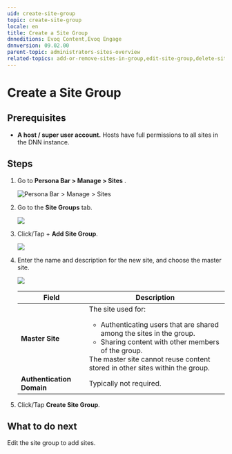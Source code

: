 ```yaml
---
uid: create-site-group
topic: create-site-group
locale: en
title: Create a Site Group
dnneditions: Evoq Content,Evoq Engage
dnnversion: 09.02.00
parent-topic: administrators-sites-overview
related-topics: add-or-remove-sites-in-group,edit-site-group,delete-site-group
---
```


# Create a Site Group

## Prerequisites

*   **A host / super user account.** Hosts have full permissions to all sites in the DNN instance.

## Steps

1.  Go to **Persona Bar \> Manage \> Sites** .
    
    ![Persona Bar > Manage > Sites](/images/scr-pbar-host-Manage-E91.png)
    
2.  Go to the **Site Groups** tab.
    
      
    
    ![](/images/scr-Sites-SiteGroupsTab-E90.png)
    
      
    
3.  Click/Tap \+ **Add Site Group**.
    
      
    
    ![](/images/scr-Sites-SiteGroups-AddSiteGroup-E90.png)
    
      
    
4.  Enter the name and description for the new site, and choose the master site.
    
      
    
    ![](/images/scr-AddNewSiteGroup-E90.png)
    
      
    
    |**Field**|**Description**|
    |---|---|
    |<strong>Master Site</strong>|The site used for:<ul><li>Authenticating users that are shared among the sites in the group.</li><li>Sharing content with other members of the group.</li></ul>The master site cannot reuse content stored in other sites within the group.|
    |<strong>Authentication Domain</strong>|Typically not required.|
    
5.  Click/Tap **Create Site Group**.

## What to do next

Edit the site group to add sites.